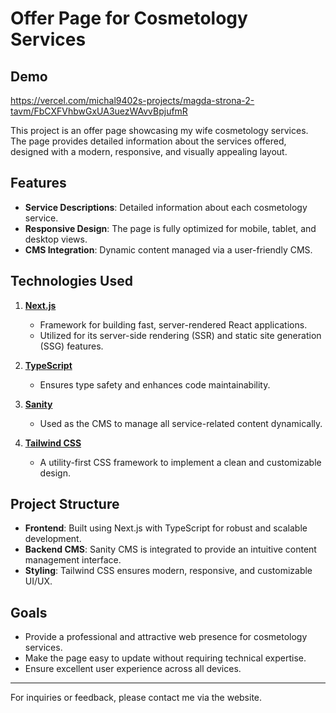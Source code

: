 # Offer Page for Cosmetology Services

## Demo
https://vercel.com/michal9402s-projects/magda-strona-2-tavm/FbCXFVhbwGxUA3uezWAvvBpjufmR

This project is an offer page showcasing my wife cosmetology services. The page provides detailed information about the services offered, designed with a modern, responsive, and visually appealing layout.

## Features

- **Service Descriptions**: Detailed information about each cosmetology service.
- **Responsive Design**: The page is fully optimized for mobile, tablet, and desktop views.
- **CMS Integration**: Dynamic content managed via a user-friendly CMS.

## Technologies Used

1. **[Next.js](https://nextjs.org/)**  
   - Framework for building fast, server-rendered React applications.
   - Utilized for its server-side rendering (SSR) and static site generation (SSG) features.

2. **[TypeScript](https://www.typescriptlang.org/)**  
   - Ensures type safety and enhances code maintainability.

3. **[Sanity](https://www.sanity.io/)**  
   - Used as the CMS to manage all service-related content dynamically.

4. **[Tailwind CSS](https://tailwindcss.com/)**  
   - A utility-first CSS framework to implement a clean and customizable design.

## Project Structure

- **Frontend**: Built using Next.js with TypeScript for robust and scalable development.
- **Backend CMS**: Sanity CMS is integrated to provide an intuitive content management interface.
- **Styling**: Tailwind CSS ensures modern, responsive, and customizable UI/UX.

## Goals

- Provide a professional and attractive web presence for cosmetology services.
- Make the page easy to update without requiring technical expertise.
- Ensure excellent user experience across all devices.

---

For inquiries or feedback, please contact me via the website.
